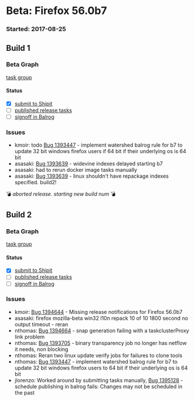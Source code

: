 # Beta: Firefox 56.0b7

### Started: 2017-08-25

## Build 1

### Beta Graph
[task group](https://tools.taskcluster.net/push-inspector/#/hHor_Dn5SDW4gMZliPME2Q)


#### Status
- [x] [submit to Shipit](https://wiki.mozilla.org/Release:Release_Automation_on_Mercurial:Starting_a_Release#Submit_to_Ship_It)
- [ ] [published release tasks](../how-tos/relpro.md#4-publish-release)
- [ ] [signoff in Balrog](../how-tos/relpro.md#3-signoffs)

### Issues
- kmoir: todo [Bug 1393447](https://bugzil.la/1393447) - implement watershed balrog rule for b7 to update 32 bit windows firefox users if 64 bit if their underlying os is 64 bit
- asasaki: [Bug 1393639](https://bugzil.la/1393639) - widevine indexes delayed starting b7
- asasaki: had to rerun docker image tasks manually
- asasaki: [Bug 1393639](https://bugzil.la/1393639) - linux shouldn't have repackage indexes specified. build2!

:bomb: _aborted release. starting new build num_ :bomb:

## Build 2

### Beta Graph
[task group](https://tools.taskcluster.net/push-inspector/#/xzIcLIHqSL2rEcHsUf9j9Q)


#### Status
- [x] [submit to Shipit](https://wiki.mozilla.org/Release:Release_Automation_on_Mercurial:Starting_a_Release#Submit_to_Ship_It)
- [ ] [published release tasks](../how-tos/relpro.md#4-publish-release)
- [ ] [signoff in Balrog](../how-tos/relpro.md#3-signoffs)

### Issues
- kmoir: [Bug 1394644](https://bugzil.la/1394644) - Missing release notifications for Firefox 56.0b7
- asasaki: firefox mozilla-beta win32 l10n repack 10 of 10 1800 second no output timeout - reran
- nthomas: [Bug 1394664](https://bugzil.la/1394664) - snap generation failing with a taskclusterProxy link problem
- nthomas: [Bug 1393705](https://bugzil.la/1393705) - binary transparency job no longer has netflow it needs, non blocking
- nthomas: Reran two linux update verify jobs for failures to clone tools
- nthomas: [Bug 1393447](https://bugzil.la/1393447) - implement watershed balrog rule for b7 to update 32 bit windows firefox users to 64 bit if their underlying os is 64 bit
- jlorenzo: Worked around by submitting tasks manually, [Bug 1395128](https://bugzil.la/1395128) - schedule publishing in balrog fails: Changes may not be scheduled in the past


